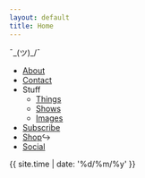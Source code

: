```yaml
---
layout: default
title: Home
---
```

¯\_(ツ)_/¯  
* [About](about) 
* [Contact](contact) 
* Stuff 
  * [Things](things-i-made)  
  * [Shows](shows)  
  * [Images](images)  
* [Subscribe](subscribe)
* [Shop](https://arcangelsurfware.biz/)↪ 
* [Social](social)

{{ site.time | date: '%d/%m/%y' }}